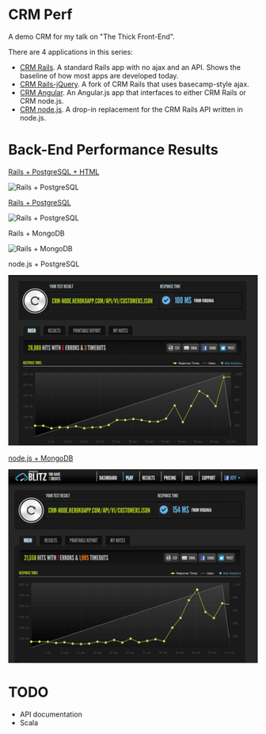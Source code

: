 CRM Perf
========

A demo CRM for my talk on "The Thick Front-End".

There are 4 applications in this series:

* [CRM Rails](http://github.com/dickeyxxx/crm_rails). A standard Rails app with no ajax and an API. Shows the baseline of how most apps are developed today.
* [CRM Rails-jQuery](http://github.com/dickeyxxx/crm_rails_jquery). A fork of CRM Rails that uses basecamp-style ajax.
* [CRM Angular](http://github.com/dickeyxxx/crm_angular). An Angular.js app that interfaces to either CRM Rails or CRM node.js.
* [CRM node.js](http://github.com/dickeyxxx/crm_node). A drop-in replacement for the CRM Rails API written in node.js.

Back-End Performance Results
============================

[Rails + PostgreSQL + HTML](https://www.blitz.io/report/14700fa0c283368a02ee6b23dc89c50f)

![Rails + PostgreSQL](rails-postgres-html.png)

[Rails + PostgreSQL](https://www.blitz.io/report/dd5557fe3122f5542d33807c4de38884)

![Rails + PostgreSQL](rails-postgres.png)

Rails + MongoDB

![Rails + MongoDB](rails-mongodb.png)

node.js + PostgreSQL

![node.js + MongoDB](node-pg.png)

[node.js + MongoDB](https://www.blitz.io/report/14700fa0c283368a02ee6b23dc89ac8b)

![node.js + MongoDB](node-mongo.png)

TODO
====

* API documentation
* Scala
